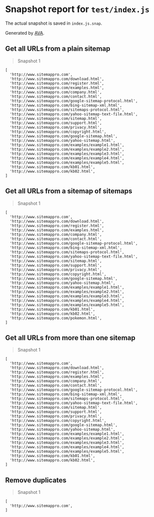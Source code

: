 # Snapshot report for `test/index.js`

The actual snapshot is saved in `index.js.snap`.

Generated by [AVA](https://ava.li).

## Get all URLs from a plain sitemap

> Snapshot 1

    [
      'http://www.sitemappro.com',
      'http://www.sitemappro.com/download.html',
      'http://www.sitemappro.com/register.html',
      'http://www.sitemappro.com/examples.html',
      'http://www.sitemappro.com/company.html',
      'http://www.sitemappro.com/contact.html',
      'http://www.sitemappro.com/google-sitemap-protocol.html',
      'http://www.sitemappro.com/bing-sitemap-xml.html',
      'http://www.sitemappro.com/sitemaps-protocol.html',
      'http://www.sitemappro.com/yahoo-sitemap-text-file.html',
      'http://www.sitemappro.com/sitemap.html',
      'http://www.sitemappro.com/support.html',
      'http://www.sitemappro.com/privacy.html',
      'http://www.sitemappro.com/copyright.html',
      'http://www.sitemappro.com/google-sitemap.html',
      'http://www.sitemappro.com/yahoo-sitemap.html',
      'http://www.sitemappro.com/examples/example1.html',
      'http://www.sitemappro.com/examples/example2.html',
      'http://www.sitemappro.com/examples/example3.html',
      'http://www.sitemappro.com/examples/example4.html',
      'http://www.sitemappro.com/examples/example5.html',
      'http://www.sitemappro.com/kb01.html',
      'http://www.sitemappro.com/kb02.html',
    ]

## Get all URLs from a sitemap of sitemaps

> Snapshot 1

    [
      'http://www.sitemappro.com',
      'http://www.sitemappro.com/download.html',
      'http://www.sitemappro.com/register.html',
      'http://www.sitemappro.com/examples.html',
      'http://www.sitemappro.com/company.html',
      'http://www.sitemappro.com/contact.html',
      'http://www.sitemappro.com/google-sitemap-protocol.html',
      'http://www.sitemappro.com/bing-sitemap-xml.html',
      'http://www.sitemappro.com/sitemaps-protocol.html',
      'http://www.sitemappro.com/yahoo-sitemap-text-file.html',
      'http://www.sitemappro.com/sitemap.html',
      'http://www.sitemappro.com/support.html',
      'http://www.sitemappro.com/privacy.html',
      'http://www.sitemappro.com/copyright.html',
      'http://www.sitemappro.com/google-sitemap.html',
      'http://www.sitemappro.com/yahoo-sitemap.html',
      'http://www.sitemappro.com/examples/example1.html',
      'http://www.sitemappro.com/examples/example2.html',
      'http://www.sitemappro.com/examples/example3.html',
      'http://www.sitemappro.com/examples/example4.html',
      'http://www.sitemappro.com/examples/example5.html',
      'http://www.sitemappro.com/kb01.html',
      'http://www.sitemappro.com/kb02.html',
      'http://www.sitemappro.com/pokemon.html',
    ]

## Get all URLs from more than one sitemap

> Snapshot 1

    [
      'http://www.sitemappro.com',
      'http://www.sitemappro.com/download.html',
      'http://www.sitemappro.com/register.html',
      'http://www.sitemappro.com/examples.html',
      'http://www.sitemappro.com/company.html',
      'http://www.sitemappro.com/contact.html',
      'http://www.sitemappro.com/google-sitemap-protocol.html',
      'http://www.sitemappro.com/bing-sitemap-xml.html',
      'http://www.sitemappro.com/sitemaps-protocol.html',
      'http://www.sitemappro.com/yahoo-sitemap-text-file.html',
      'http://www.sitemappro.com/sitemap.html',
      'http://www.sitemappro.com/support.html',
      'http://www.sitemappro.com/privacy.html',
      'http://www.sitemappro.com/copyright.html',
      'http://www.sitemappro.com/google-sitemap.html',
      'http://www.sitemappro.com/yahoo-sitemap.html',
      'http://www.sitemappro.com/examples/example1.html',
      'http://www.sitemappro.com/examples/example2.html',
      'http://www.sitemappro.com/examples/example3.html',
      'http://www.sitemappro.com/examples/example4.html',
      'http://www.sitemappro.com/examples/example5.html',
      'http://www.sitemappro.com/kb01.html',
      'http://www.sitemappro.com/kb02.html',
    ]

## Remove duplicates

> Snapshot 1

    [
      'http://www.sitemappro.com',
    ]
